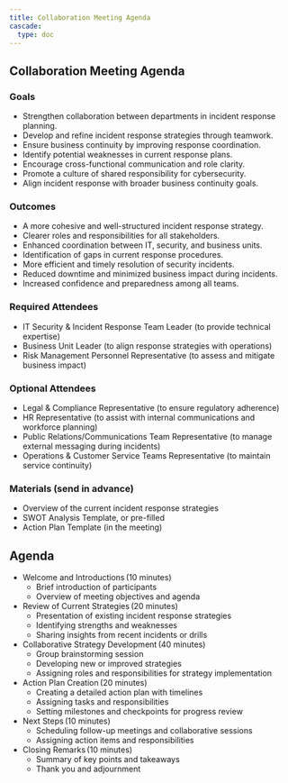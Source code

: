 ```yaml
---
title: Collaboration Meeting Agenda
cascade:
  type: doc
---
```


## Collaboration Meeting Agenda

### Goals

- Strengthen collaboration between departments in incident response planning.
- Develop and refine incident response strategies through teamwork.
- Ensure business continuity by improving response coordination.
- Identify potential weaknesses in current response plans.
- Encourage cross-functional communication and role clarity.
- Promote a culture of shared responsibility for cybersecurity.
- Align incident response with broader business continuity goals.

### Outcomes  

- A more cohesive and well-structured incident response strategy.
- Clearer roles and responsibilities for all stakeholders.
- Enhanced coordination between IT, security, and business units.
- Identification of gaps in current response procedures.
- More efficient and timely resolution of security incidents.
- Reduced downtime and minimized business impact during incidents.
- Increased confidence and preparedness among all teams.  

### Required Attendees  

- IT Security & Incident Response Team Leader (to provide technical expertise)
- Business Unit Leader (to align response strategies with operations)
- Risk Management Personnel Representative (to assess and mitigate business impact)

### Optional Attendees

- Legal & Compliance Representative (to ensure regulatory adherence)
- HR Representative (to assist with internal communications and workforce planning)
- Public Relations/Communications Team Representative (to manage external messaging during incidents)
- Operations & Customer Service Teams Representative (to maintain service continuity)

### Materials (send in advance)  

- Overview of the current incident response strategies  
- SWOT Analysis Template, or pre-filled  
- Action Plan Template (in the meeting)  

## Agenda

- Welcome and Introductions (10 minutes)
  - Brief introduction of participants
  - Overview of meeting objectives and agenda
- Review of Current Strategies (20 minutes)
  - Presentation of existing incident response strategies
  - Identifying strengths and weaknesses
  - Sharing insights from recent incidents or drills
- Collaborative Strategy Development (40 minutes)
  - Group brainstorming session
  - Developing new or improved strategies
  - Assigning roles and responsibilities for strategy implementation
- Action Plan Creation (20 minutes)
  - Creating a detailed action plan with timelines
  - Assigning tasks and responsibilities
  - Setting milestones and checkpoints for progress review
- Next Steps (10 minutes)
  - Scheduling follow-up meetings and collaborative sessions
  - Assigning action items and responsibilities
- Closing Remarks (10 minutes)
  - Summary of key points and takeaways
  - Thank you and adjournment
